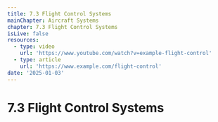 ```yaml
---
title: 7.3 Flight Control Systems
mainChapter: Aircraft Systems
chapter: 7.3 Flight Control Systems
isLive: false
resources:
  - type: video
    url: 'https://www.youtube.com/watch?v=example-flight-control'
  - type: article
    url: 'https://www.example.com/flight-control'
date: '2025-01-03'
---
```


# 7.3 Flight Control Systems
